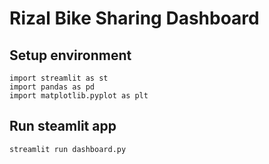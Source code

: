 # Rizal Bike Sharing Dashboard

## Setup environment
```
import streamlit as st
import pandas as pd
import matplotlib.pyplot as plt
```

## Run steamlit app
```
streamlit run dashboard.py
```
